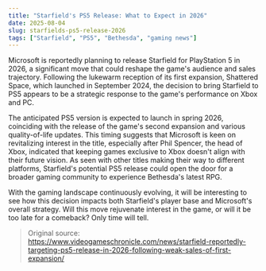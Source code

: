 ```yaml
---
title: "Starfield's PS5 Release: What to Expect in 2026"
date: 2025-08-04
slug: starfields-ps5-release-2026
tags: ["Starfield", "PS5", "Bethesda", "gaming news"]
---
```


Microsoft is reportedly planning to release Starfield for PlayStation 5 in 2026, a significant move that could reshape the game's audience and sales trajectory. Following the lukewarm reception of its first expansion, Shattered Space, which launched in September 2024, the decision to bring Starfield to PS5 appears to be a strategic response to the game's performance on Xbox and PC.

The anticipated PS5 version is expected to launch in spring 2026, coinciding with the release of the game's second expansion and various quality-of-life updates. This timing suggests that Microsoft is keen on revitalizing interest in the title, especially after Phil Spencer, the head of Xbox, indicated that keeping games exclusive to Xbox doesn't align with their future vision. As seen with other titles making their way to different platforms, Starfield's potential PS5 release could open the door for a broader gaming community to experience Bethesda's latest RPG.

With the gaming landscape continuously evolving, it will be interesting to see how this decision impacts both Starfield's player base and Microsoft's overall strategy. Will this move rejuvenate interest in the game, or will it be too late for a comeback? Only time will tell.
> Original source: https://www.videogameschronicle.com/news/starfield-reportedly-targeting-ps5-release-in-2026-following-weak-sales-of-first-expansion/